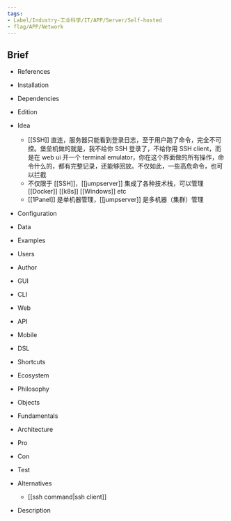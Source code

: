 ```yaml
---
tags:
- Label/Industry-工业科学/IT/APP/Server/Self-hosted
- flag/APP/Network
---
```


## Brief

- References

- Installation

- Dependencies

- Edition

- Idea
    - [[SSH]] 直连，服务器只能看到登录日志，至于用户跑了命令，完全不可控。堡垒机做的就是，我不给你 SSH 登录了，不给你用 SSH client，而是在 web ui 开一个 terminal emulator，你在这个界面做的所有操作，命令什么的，都有完整记录，还能够回放。不仅如此，一些高危命令，也可以拦截
    - 不仅限于 [[SSH]]，[[jumpserver]] 集成了各种技术栈，可以管理 [[Docker]] [[k8s]] [[Windows]] etc
    - [[1Panel]] 是单机器管理，[[jumpserver]] 是多机器（集群）管理

- Configuration

- Data

- Examples

- Users

- Author

- GUI

- CLI

- Web

- API

- Mobile

- DSL

- Shortcuts

- Ecosystem

- Philosophy

- Objects

- Fundamentals

- Architecture

- Pro

- Con

- Test

- Alternatives
    - [[ssh command|ssh client]]

- Description
